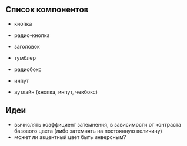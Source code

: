 

## Список компонентов

- кнопка
- радио-кнопка
- заголовок
- тумблер

- радиобокс
- инпут
- аутлайн (кнопка, инпут, чекбокс)

## Идеи

- вычислять коэффициент затемнения, в зависимости от контраста базового цвета (либо затемнять на постоянную величину)
- может ли акцентный цвет быть инверсным?